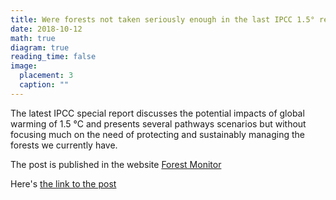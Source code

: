 ```yaml
---
title: Were forests not taken seriously enough in the last IPCC 1.5° report?
date: 2018-10-12
math: true
diagram: true
reading_time: false  
image:
  placement: 3
  caption: ""
---
```


The latest IPCC special report discusses the potential impacts of global warming of 1.5 °C and presents several pathways scenarios but without focusing much on the need of protecting and sustainably managing the forests we currently have. 

The post is published in the website [Forest Monitor](hhttps://www.blog.forest-monitor.com/en/) 

Here's [the link to the post](https://www.blog.forest-monitor.com/en/forests-ipcc-report/)


